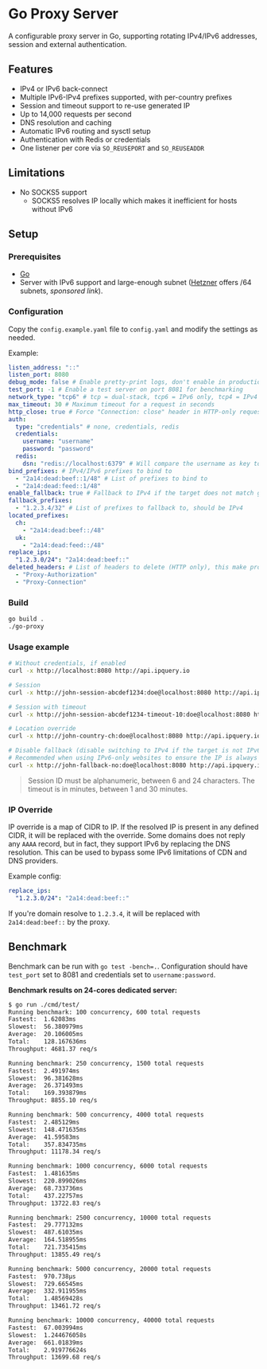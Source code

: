 # Go Proxy Server

A configurable proxy server in Go, supporting rotating IPv4/IPv6 addresses, session and external authentication.

## Features

- IPv4 or IPv6 back-connect
- Multiple IPv6-IPv4 prefixes supported, with per-country prefixes
- Session and timeout support to re-use generated IP
- Up to 14,000 requests per second
- DNS resolution and caching
- Automatic IPv6 routing and sysctl setup
- Authentication with Redis or credentials
- One listener per core via `SO_REUSEPORT` and `SO_REUSEADDR`

## Limitations

- No SOCKS5 support
  - SOCKS5 resolves IP locally which makes it inefficient for hosts without IPv6

## Setup

### Prerequisites

- [Go](https://golang.org/dl/)
- Server with IPv6 support and large-enough subnet ([Hetzner](https://hetzner.cloud/?ref=BV2rohR8OBWQ) offers /64 subnets, *sponsored link*).

### Configuration

Copy the `config.example.yaml` file to `config.yaml` and modify the settings as needed.

Example:
```yaml
listen_address: "::"
listen_port: 8080
debug_mode: false # Enable pretty-print logs, don't enable in production
test_port: -1 # Enable a test server on port 8081 for benchmarking
network_type: "tcp6" # tcp = dual-stack, tcp6 = IPv6 only, tcp4 = IPv4 only
max_timeout: 30 # Maximum timeout for a request in seconds
http_close: true # Force "Connection: close" header in HTTP-only requests (faster)
auth:
  type: "credentials" # none, credentials, redis
  credentials:
    username: "username"
    password: "password"
  redis:
    dsn: "redis://localhost:6379" # Will compare the username as key to the password
bind_prefixes: # IPv4/IPv6 prefixes to bind to
  - "2a14:dead:beef::1/48" # List of prefixes to bind to
  - "2a14:dead:feed::1/48"
enable_fallback: true # Fallback to IPv4 if the target does not match generated IP family above
fallback_prefixes:
  - "1.2.3.4/32" # List of prefixes to fallback to, should be IPv4
located_prefixes:
  ch:
    - "2a14:dead:beef::/48"
  uk:
    - "2a14:dead:feed::/48"
replace_ips:
  "1.2.3.0/24": "2a14:dead:beef::"
deleted_headers: # List of headers to delete (HTTP only), this make proxy anonymous
  - "Proxy-Authorization"
  - "Proxy-Connection"
```

### Build

```bash
go build .
./go-proxy
```

### Usage example

```bash
# Without credentials, if enabled
curl -x http://localhost:8080 http://api.ipquery.io

# Session
curl -x http://john-session-abcdef1234:doe@localhost:8080 http://api.ipquery.io

# Session with timeout
curl -x http://john-session-abcdef1234-timeout-10:doe@localhost:8080 http://api.ipquery.io

# Location override
curl -x http://john-country-ch:doe@localhost:8080 http://api.ipquery.io

# Disable fallback (disable switching to IPv4 if the target is not IPv6-capable)
# Recommended when using IPv6-only websites to ensure the IP is always IPv6
curl -x http://john-fallback-no:doe@localhost:8080 http://api.ipquery.io
```

> Session ID must be alphanumeric, between 6 and 24 characters.
> The timeout is in minutes, between 1 and 30 minutes.

### IP Override

IP override is a map of CIDR to IP.
If the resolved IP is present in any defined CIDR, it will be replaced with the override.
Some domains does not reply any `AAAA` record, but in fact, they support IPv6 by replacing the DNS resolution.
This can be used to bypass some IPv6 limitations of CDN and DNS providers.

Example config:
```yaml
replace_ips:
  "1.2.3.0/24": "2a14:dead:beef::"
```

If you're domain resolve to `1.2.3.4`, it will be replaced with `2a14:dead:beef::` by the proxy.


## Benchmark

Benchmark can be run with `go test -bench=.`. Configuration should have `test_port` set to 8081 and credentials
set to `username:password`.

**Benchmark results on 24-cores dedicated server:**
```sh
$ go run ./cmd/test/
Running benchmark: 100 concurrency, 600 total requests
Fastest:  1.62083ms
Slowest:  56.380979ms
Average:  20.106005ms
Total:    128.167636ms
Throughput: 4681.37 req/s

Running benchmark: 250 concurrency, 1500 total requests
Fastest:  2.491974ms
Slowest:  96.381628ms
Average:  26.371493ms
Total:    169.393879ms
Throughput: 8855.10 req/s

Running benchmark: 500 concurrency, 4000 total requests
Fastest:  2.485129ms
Slowest:  148.471635ms
Average:  41.59583ms
Total:    357.834735ms
Throughput: 11178.34 req/s

Running benchmark: 1000 concurrency, 6000 total requests
Fastest:  1.481635ms
Slowest:  220.899026ms
Average:  68.733736ms
Total:    437.22757ms
Throughput: 13722.83 req/s

Running benchmark: 2500 concurrency, 10000 total requests
Fastest:  29.777132ms
Slowest:  487.61035ms
Average:  164.518955ms
Total:    721.735415ms
Throughput: 13855.49 req/s

Running benchmark: 5000 concurrency, 20000 total requests
Fastest:  970.738µs
Slowest:  729.66545ms
Average:  332.911955ms
Total:    1.48569428s
Throughput: 13461.72 req/s

Running benchmark: 10000 concurrency, 40000 total requests
Fastest:  67.003994ms
Slowest:  1.244676058s
Average:  661.01839ms
Total:    2.919776624s
Throughput: 13699.68 req/s
```